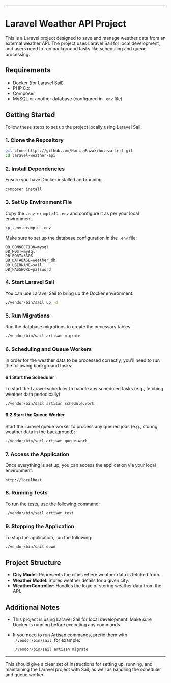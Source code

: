 
---

# Laravel Weather API Project

This is a Laravel project designed to save and manage weather data from an external weather API. The project uses Laravel Sail for local development, and users need to run background tasks like scheduling and queue processing.

## Requirements

- Docker (for Laravel Sail)
- PHP 8.x
- Composer
- MySQL or another database (configured in `.env` file)

## Getting Started

Follow these steps to set up the project locally using Laravel Sail.

### 1. Clone the Repository

```bash
git clone https://github.com/NurlanRazak/hoteza-test.git
cd laravel-weather-api
```

### 2. Install Dependencies

Ensure you have Docker installed and running.

```bash
composer install
```

### 3. Set Up Environment File

Copy the `.env.example` to `.env` and configure it as per your local environment.

```bash
cp .env.example .env
```

Make sure to set up the database configuration in the `.env` file:

```
DB_CONNECTION=mysql
DB_HOST=mysql
DB_PORT=3306
DB_DATABASE=weather_db
DB_USERNAME=sail
DB_PASSWORD=password
```

### 4. Start Laravel Sail

You can use Laravel Sail to bring up the Docker environment:

```bash
./vendor/bin/sail up -d
```

### 5. Run Migrations

Run the database migrations to create the necessary tables:

```bash
./vendor/bin/sail artisan migrate
```

### 6. Scheduling and Queue Workers

In order for the weather data to be processed correctly, you'll need to run the following background tasks:

#### 6.1 Start the Scheduler

To start the Laravel scheduler to handle any scheduled tasks (e.g., fetching weather data periodically):

```bash
./vendor/bin/sail artisan schedule:work
```

#### 6.2 Start the Queue Worker

Start the Laravel queue worker to process any queued jobs (e.g., storing weather data in the background):

```bash
./vendor/bin/sail artisan queue:work
```

### 7. Access the Application

Once everything is set up, you can access the application via your local environment:

```
http://localhost
```

### 8. Running Tests

To run the tests, use the following command:

```bash
./vendor/bin/sail artisan test
```

### 9. Stopping the Application

To stop the application, run the following:

```bash
./vendor/bin/sail down
```

## Project Structure

- **City Model**: Represents the cities where weather data is fetched from.
- **Weather Model**: Stores weather details for a given city.
- **WeatherController**: Handles the logic of storing weather data from the API.

## Additional Notes

- This project is using Laravel Sail for local development. Make sure Docker is running before executing any commands.
- If you need to run Artisan commands, prefix them with `./vendor/bin/sail`, for example:

  ```bash
  ./vendor/bin/sail artisan migrate
  ```

---

This should give a clear set of instructions for setting up, running, and maintaining the Laravel project with Sail, as well as handling the scheduler and queue worker.
